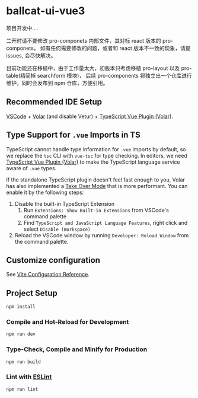 # ballcat-ui-vue3

项目开发中....

二开时请不要修改 pro-componets 内部文件，其对标 react 版本的 pro-componets，
如有任何需要修改的问题，或者和 react 版本不一致的现象，请提 issues, 会尽快解决。

目前功能还在移植中，由于工作量太大，初版本只考虑移植 pro-layout 以及 pro-table(精简掉 searchform 模块)，
后续 pro-components 将独立出一个仓库进行维护，同时会发布到 npm 仓库，方便引用。


## Recommended IDE Setup

[VSCode](https://code.visualstudio.com/) + [Volar](https://marketplace.visualstudio.com/items?itemName=Vue.volar) (and disable Vetur) + [TypeScript Vue Plugin (Volar)](https://marketplace.visualstudio.com/items?itemName=Vue.vscode-typescript-vue-plugin).

## Type Support for `.vue` Imports in TS

TypeScript cannot handle type information for `.vue` imports by default, so we replace the `tsc` CLI with `vue-tsc` for type checking. In editors, we need [TypeScript Vue Plugin (Volar)](https://marketplace.visualstudio.com/items?itemName=Vue.vscode-typescript-vue-plugin) to make the TypeScript language service aware of `.vue` types.

If the standalone TypeScript plugin doesn't feel fast enough to you, Volar has also implemented a [Take Over Mode](https://github.com/vuejs/language-tools/discussions/471#discussioncomment-1361669) that is more performant. You can enable it by the following steps:

1. Disable the built-in TypeScript Extension
   1. Run `Extensions: Show Built-in Extensions` from VSCode's command palette
   2. Find `TypeScript and JavaScript Language Features`, right click and select `Disable (Workspace)`
2. Reload the VSCode window by running `Developer: Reload Window` from the command palette.

## Customize configuration

See [Vite Configuration Reference](https://vitejs.dev/config/).

## Project Setup

```sh
npm install
```

### Compile and Hot-Reload for Development

```sh
npm run dev
```

### Type-Check, Compile and Minify for Production

```sh
npm run build
```

### Lint with [ESLint](https://eslint.org/)

```sh
npm run lint
```
